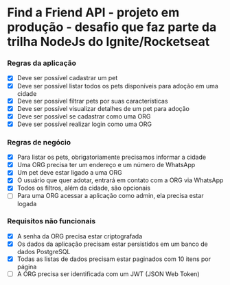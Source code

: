 # Find a Friend API - projeto em produção - desafio que faz parte da trilha NodeJs do Ignite/Rocketseat

### Regras da aplicação

- [x] Deve ser possível cadastrar um pet 
- [x] Deve ser possível listar todos os pets disponíveis para adoção em uma cidade 
- [x] Deve ser possível filtrar pets por suas características 
- [x] Deve ser possível visualizar detalhes de um pet para adoção 
- [x] Deve ser possível se cadastrar como uma ORG
- [x] Deve ser possível realizar login como uma ORG

### Regras de negócio

- [x] Para listar os pets, obrigatoriamente precisamos informar a cidade 
- [x] Uma ORG precisa ter um endereço e um número de WhatsApp 
- [x] Um pet deve estar ligado a uma ORG 
- [x] O usuário que quer adotar, entrará em contato com a ORG via WhatsApp 
- [x] Todos os filtros, além da cidade, são opcionais 
- [ ] Para uma ORG acessar a aplicação como admin, ela precisa estar logada

### Requisitos não funcionais

- [x] A senha da ORG precisa estar criptografada 
- [x] Os dados da aplicação precisam estar persistidos em um banco de dados PostgreSQL 
- [x] Todas as listas de dados precisam estar paginados com 10 itens por página 
- [ ] A ORG precisa ser identificada com um JWT (JSON Web Token)